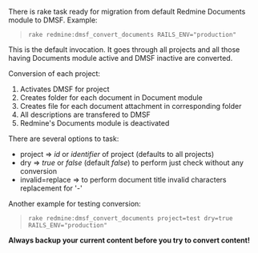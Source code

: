There is rake task ready for migration from default Redmine Documents module to DMSF. Example:
> ` rake redmine:dmsf_convert_documents RAILS_ENV="production" `

This is the default invocation. It goes through all projects and all those having Documents module active and DMSF inactive are converted.

Conversion of each project:
  1. Activates DMSF for project
  1. Creates folder for each document in Document module
  1. Creates file for each document attachment in corresponding folder
  1. All descriptions are transfered to DMSF
  1. Redmine's Documents module is deactivated

There are several options to task:
  * project => _id_ or _identifier_ of project (defaults to all projects)
  * dry => _true_ or _false_ (default _false_) to perform just check without any conversion
  * invalid=replace => to perform document title invalid characters replacement for '-'

Another example for testing conversion:
> ` rake redmine:dmsf_convert_documents project=test dry=true RAILS_ENV="production" `

**Always backup your current content before you try to convert content!**